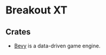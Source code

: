 # Breakout XT

## Crates

- [Bevy](https://github.com/bevyengine/bevy) is a data-driven game engine.